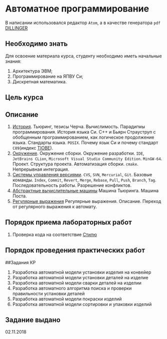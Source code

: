 # Автоматное программирование

В написании использовался редактор `Atom`, а в качестве генератора `pdf` [DILLINGER](https://dillinger.io/)

## Необходимо знать

Для освоение материала курса, студенту необходимо иметь начальные знания:
1. Архитектура ЭВМ;
2. Программирование на ЯПВУ Си;
3. Дискретная математика.

## Цель курса

## Описание

1. [История](00.History/00.History.md). Тьюринг, тезисы Черча. Вычислимость. Парадигмы программирования. История языка Си. С++ и Бьярн Страуструп с обобщенным программированием, как логическое продолжение языка. Стандарты языка. `POSIX`. Почему язык Си и почему стандарт `C89`(индекс [TIOBE](https://www.tiobe.com/tiobe-index)).
2. [Окружение](01.Environment/01.Environment.md). Окружение сборки. Окружение разработки. `IDE`, `JetBrains CLion`, `Microsoft Visual Studio Community Edition`. `MinGW-64`. Проект. Структура проекта. Автоматизация сборки. `cmake`. Непрерывная интеграция.
3. [Системы управления версиями](02.VerControlSystem/02.VerControlSystem.md). `CVS`, `SVN`, `Mercurial`, `Git`. Базовые команды. `Index`, `Commit`, `Revert`, `Merge`, `Rebase`, `Pull`, `Push`, `Branch`, `Tag`. Последовательность работы. Разрешение конфликтов.
4. [Абстрактные вычислительные машины](03.Turing_Machine/03.Turing_Machine.md) Машина Тьюринга. Машина Поста.
5. [Регулярные выражения](04.Regular_Expression/04.Regular_Expression.md) Регулярные выражения. Описание. Переход от регулярного выражения к автомату.

## Порядок приема лабораторных работ

1. Проверка кода на соответствие [Стилю](-1.CodeStyle/-1.CodeStyle.md)

## Порядок проведения практических работ

##Задания КР
1. Разработка автоматной модели установки изделия на конвейер
2. Разработка автоматной модели установки деталей на изделие
3. Разработка автоматной модели сварки деталей на изделии
4. Разработка автоматного алгоритма поиска и проверки правильности установки деталей
5. Разработка автоматной модели покраски изделий
6. Разработка автоматной модели сортировки и упаковки изделий

## Задание выдано

02.11.2018
